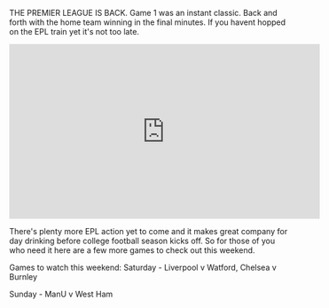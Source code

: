 

THE PREMIER LEAGUE IS BACK. Game 1 was an instant classic. Back and forth with the home team winning in the final minutes. If you havent hopped on the EPL train yet it's not too late. 

<iframe width="560" height="315" src="https://www.youtube.com/embed/dO062ENe3jM" frameborder="0" allowfullscreen></iframe>

There's plenty more EPL action yet to come and it makes great company for day drinking before college football season kicks off. So for those of you who need it here are a few more games to check out this weekend.

Games to watch this weekend:
  Saturday - Liverpool v Watford, Chelsea v Burnley
  
  Sunday - ManU v West Ham
  





  
  
    
